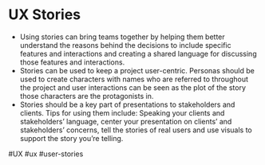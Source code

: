 # UX Stories

-   Using stories can bring teams together by helping them better understand the reasons behind the decisions to include specific features and interactions and creating a shared language for discussing those features and interactions.
-   Stories can be used to keep a project user-centric. Personas should be used to create characters with names who are referred to throughout the project and user interactions can be seen as the plot of the story those characters are the protagonists in.
-   Stories should be a key part of presentations to stakeholders and clients. Tips for using them include: Speaking your clients and stakeholders’ language, center your presentation on clients’ and stakeholders’ concerns, tell the stories of real users and use visuals to support the story you’re telling.

#UX #ux #user-stories 